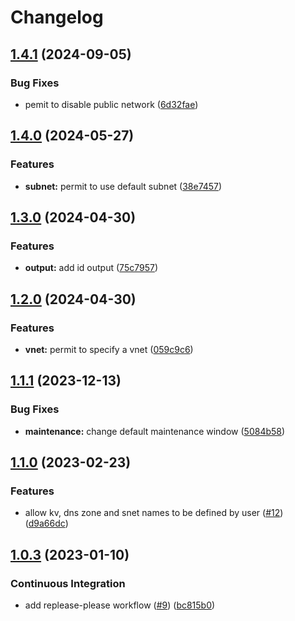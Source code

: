 # Changelog

## [1.4.1](https://github.com/camptocamp/terraform-azure-flexible-server/compare/v1.4.0...v1.4.1) (2024-09-05)


### Bug Fixes

* pemit to disable public network ([6d32fae](https://github.com/camptocamp/terraform-azure-flexible-server/commit/6d32fae7f29648cc429e0eb6189aa8084e8ee619))

## [1.4.0](https://github.com/camptocamp/terraform-azure-flexible-server/compare/v1.3.0...v1.4.0) (2024-05-27)


### Features

* **subnet:** permit to use default subnet ([38e7457](https://github.com/camptocamp/terraform-azure-flexible-server/commit/38e74578cb9946ef8a41de096516e870179a8cb4))

## [1.3.0](https://github.com/camptocamp/terraform-azure-flexible-server/compare/v1.2.0...v1.3.0) (2024-04-30)


### Features

* **output:** add id output ([75c7957](https://github.com/camptocamp/terraform-azure-flexible-server/commit/75c7957fcc3fbd6d8a1c616821336b80a8e9d126))

## [1.2.0](https://github.com/camptocamp/terraform-azure-flexible-server/compare/v1.1.1...v1.2.0) (2024-04-30)


### Features

* **vnet:** permit to specify a vnet ([059c9c6](https://github.com/camptocamp/terraform-azure-flexible-server/commit/059c9c62fe7d36b22667f834982d8dec7d2d5cd7))

## [1.1.1](https://github.com/camptocamp/terraform-azure-flexible-server/compare/v1.1.0...v1.1.1) (2023-12-13)


### Bug Fixes

* **maintenance:** change default maintenance window ([5084b58](https://github.com/camptocamp/terraform-azure-flexible-server/commit/5084b586b71ea2270a767d0638305ec79c7eeb8c))

## [1.1.0](https://github.com/camptocamp/terraform-azure-flexible-server/compare/v1.0.4...v1.1.0) (2023-02-23)


### Features

* allow kv, dns zone and snet names to be defined by user ([#12](https://github.com/camptocamp/terraform-azure-flexible-server/issues/12)) ([d9a66dc](https://github.com/camptocamp/terraform-azure-flexible-server/commit/d9a66dc17fcff87022937d62028854cddf766f9c))

## [1.0.3](https://github.com/camptocamp/terraform-azure-flexible-server/compare/v1.0.2...v1.0.3) (2023-01-10)


### Continuous Integration

* add replease-please workflow ([#9](https://github.com/camptocamp/terraform-azure-flexible-server/issues/9)) ([bc815b0](https://github.com/camptocamp/terraform-azure-flexible-server/commit/bc815b0ab5961505e7ee6a25b4cefb596552486a))
